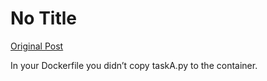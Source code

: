 # No Title

[Original Post](https://discourse.onlinedegree.iitm.ac.in/t/171141/276)

<p>In your Dockerfile you didn’t copy taskA.py to the container.</p>